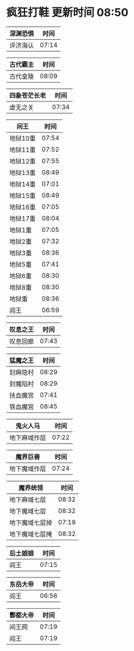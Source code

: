 # 疯狂打鞋 更新时间 08:50

| 深渊恐惧   | 时间    |
|--------|-------|
| 评济海认 | 07:14 |

| 古代霸主   | 时间    |
|--------|-------|
| 古代皇陵 | 08:09 |

| 四象苍茫长老   | 时间    |
|--------|-------|
| 虚无之关 | 07:34 |

| 间王   | 时间    |
|--------|-------|
| 地狱10重 | 07:54 |
| 地狱11重 | 07:52 |
| 地狱12重 | 07:55 |
| 地狱13重 | 08:49 |
| 地狱14重 | 07:01 |
| 地狱15重 | 08:49 |
| 地狱16重 | 07:05 |
| 地狱17重 | 08:04 |
| 地狱1重 | 07:05 |
| 地狱2重 | 07:32 |
| 地狱3重 | 08:36 |
| 地狱5重 | 07:41 |
| 地狱6重 | 08:30 |
| 地狱8重 | 08:30 |
| 地狱重 | 08:36 |
| 阎王 | 06:59 |

| 叹息之王   | 时间    |
|--------|-------|
| 叹息回廊 | 07:43 |

| 猛魔之王   | 时间    |
|--------|-------|
| 封麻隐村 | 08:29 |
| 封魔陷村 | 08:29 |
| 扶血魔宫 | 07:41 |
| 铁血魔宫 | 08:45 |

| 鬼火人马   | 时间    |
|--------|-------|
| 地下麻域作层 | 07:22 |

| 魔界巨兽   | 时间    |
|--------|-------|
| 地下魔域作层 | 07:24 |

| 魔界统领   | 时间    |
|--------|-------|
| 地下麻域七层 | 08:32 |
| 地下魔域七层 | 08:32 |
| 地下魔域七层掉 | 07:19 |
| 地下魔域七层掩 | 08:32 |

| 后土娘娘   | 时间    |
|--------|-------|
| 阎王 | 07:15 |

| 东岳大帝   | 时间    |
|--------|-------|
| 阎王 | 06:56 |

| 酆都大帝   | 时间    |
|--------|-------|
| 间王网 | 07:19 |
| 阎王 | 07:19 |